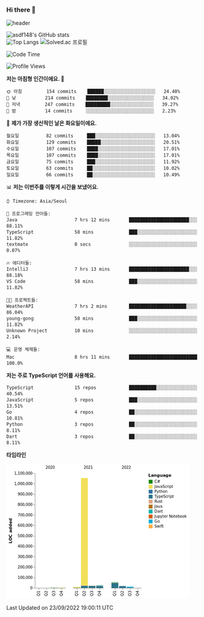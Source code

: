 ### Hi there 👋

![header](https://capsule-render.vercel.app/api?type=shark&color=gradient&height=300&section=header&text=asdf148&fontSize=90)

![asdf148's GitHub stats](https://github-readme-stats.vercel.app/api?username=asdf148&show_icons=true&theme=midnight-purple)<br>
![Top Langs](https://github-readme-stats.vercel.app/api/top-langs/?username=asdf148&layout=compact&theme=midnight-purple&langs_count=10)
![Solved.ac 프로필](http://mazassumnida.wtf/api/v2/generate_badge?boj=eldldk)

<!--
**asdf148/asdf148** is a ✨ _special_ ✨ repository because its `README.md` (this file) appears on your GitHub profile.

Here are some ideas to get you started:

- 🔭 I’m currently working on ...
- 🌱 I’m currently learning ...
- 👯 I’m looking to collaborate on ...
- 🤔 I’m looking for help with ...
- 💬 Ask me about ...
- 📫 How to reach me: ...
- 😄 Pronouns: ...
- ⚡ Fun fact: ...
-->

<!--START_SECTION:waka-->
![Code Time](http://img.shields.io/badge/Code%20Time-137%20hrs%2050%20mins-blue)

![Profile Views](http://img.shields.io/badge/Profile%20Views-1-blue)

**저는 아침형 인간이에요. 🐤** 

```text
🌞 아침         154 commits    ██████░░░░░░░░░░░░░░░░░░░   24.48% 
🌆 낮　         214 commits    ████████░░░░░░░░░░░░░░░░░   34.02% 
🌃 저녁         247 commits    █████████░░░░░░░░░░░░░░░░   39.27% 
🌙 밤　         14 commits     ░░░░░░░░░░░░░░░░░░░░░░░░░   2.23%

```
📅 **제가 가장 생산적인 날은 화요일이에요.** 

```text
월요일          82 commits     ███░░░░░░░░░░░░░░░░░░░░░░   13.04% 
화요일          129 commits    █████░░░░░░░░░░░░░░░░░░░░   20.51% 
수요일          107 commits    ████░░░░░░░░░░░░░░░░░░░░░   17.01% 
목요일          107 commits    ████░░░░░░░░░░░░░░░░░░░░░   17.01% 
금요일          75 commits     ███░░░░░░░░░░░░░░░░░░░░░░   11.92% 
토요일          63 commits     ██░░░░░░░░░░░░░░░░░░░░░░░   10.02% 
일요일          66 commits     ██░░░░░░░░░░░░░░░░░░░░░░░   10.49%

```


📊 **저는 이번주를 이렇게 시간을 보냈어요.** 

```text
⌚︎ Timezone: Asia/Seoul

💬 프로그래밍 언어들: 
Java                     7 hrs 12 mins       ██████████████████████░░░   88.11% 
TypeScript               58 mins             ███░░░░░░░░░░░░░░░░░░░░░░   11.82% 
textmate                 0 secs              ░░░░░░░░░░░░░░░░░░░░░░░░░   0.07%

🔥 에디터들: 
IntelliJ                 7 hrs 13 mins       ██████████████████████░░░   88.18% 
VS Code                  58 mins             ███░░░░░░░░░░░░░░░░░░░░░░   11.82%

🐱‍💻 프로젝트들: 
WeatherAPI               7 hrs 2 mins        █████████████████████░░░░   86.04% 
young-gong               58 mins             ███░░░░░░░░░░░░░░░░░░░░░░   11.82% 
Unknown Project          10 mins             ░░░░░░░░░░░░░░░░░░░░░░░░░   2.14%

💻 운영 체제들: 
Mac                      8 hrs 11 mins       █████████████████████████   100.0%

```

**저는 주로 TypeScript 언어를 사용해요.** 

```text
TypeScript               15 repos            ██████████░░░░░░░░░░░░░░░   40.54% 
JavaScript               5 repos             ███░░░░░░░░░░░░░░░░░░░░░░   13.51% 
Go                       4 repos             ██░░░░░░░░░░░░░░░░░░░░░░░   10.81% 
Python                   3 repos             ██░░░░░░░░░░░░░░░░░░░░░░░   8.11% 
Dart                     3 repos             ██░░░░░░░░░░░░░░░░░░░░░░░   8.11%

```


**타임라인**

![Chart not found](https://raw.githubusercontent.com/asdf148/asdf148/main/charts/bar_graph.png) 


 Last Updated on 23/09/2022 19:00:11 UTC
<!--END_SECTION:waka-->
